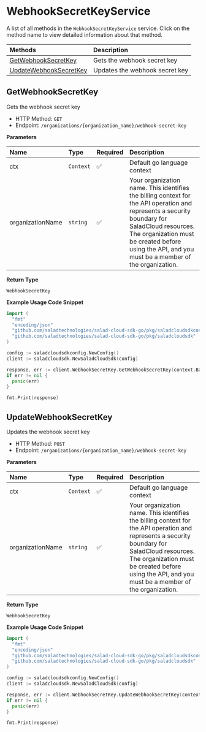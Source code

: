 # WebhookSecretKeyService

A list of all methods in the `WebhookSecretKeyService` service. Click on the method name to view detailed information about that method.

| Methods                                           | Description                    |
| :------------------------------------------------ | :----------------------------- |
| [GetWebhookSecretKey](#getwebhooksecretkey)       | Gets the webhook secret key    |
| [UpdateWebhookSecretKey](#updatewebhooksecretkey) | Updates the webhook secret key |

## GetWebhookSecretKey

Gets the webhook secret key

- HTTP Method: `GET`
- Endpoint: `/organizations/{organization_name}/webhook-secret-key`

**Parameters**

| Name             | Type      | Required | Description                                                                                                                                                                                                                                         |
| :--------------- | :-------- | :------- | :-------------------------------------------------------------------------------------------------------------------------------------------------------------------------------------------------------------------------------------------------- |
| ctx              | `Context` | ✅       | Default go language context                                                                                                                                                                                                                         |
| organizationName | `string`  | ✅       | Your organization name. This identifies the billing context for the API operation and represents a security boundary for SaladCloud resources. The organization must be created before using the API, and you must be a member of the organization. |

**Return Type**

`WebhookSecretKey`

**Example Usage Code Snippet**

```go
import (
  "fmt"
  "encoding/json"
  "github.com/saladtechnologies/salad-cloud-sdk-go/pkg/saladcloudsdkconfig"
  "github.com/saladtechnologies/salad-cloud-sdk-go/pkg/saladcloudsdk"
)

config := saladcloudsdkconfig.NewConfig()
client := saladcloudsdk.NewSaladCloudSdk(config)

response, err := client.WebhookSecretKey.GetWebhookSecretKey(context.Background(), "organizationName")
if err != nil {
  panic(err)
}

fmt.Print(response)
```

## UpdateWebhookSecretKey

Updates the webhook secret key

- HTTP Method: `POST`
- Endpoint: `/organizations/{organization_name}/webhook-secret-key`

**Parameters**

| Name             | Type      | Required | Description                                                                                                                                                                                                                                         |
| :--------------- | :-------- | :------- | :-------------------------------------------------------------------------------------------------------------------------------------------------------------------------------------------------------------------------------------------------- |
| ctx              | `Context` | ✅       | Default go language context                                                                                                                                                                                                                         |
| organizationName | `string`  | ✅       | Your organization name. This identifies the billing context for the API operation and represents a security boundary for SaladCloud resources. The organization must be created before using the API, and you must be a member of the organization. |

**Return Type**

`WebhookSecretKey`

**Example Usage Code Snippet**

```go
import (
  "fmt"
  "encoding/json"
  "github.com/saladtechnologies/salad-cloud-sdk-go/pkg/saladcloudsdkconfig"
  "github.com/saladtechnologies/salad-cloud-sdk-go/pkg/saladcloudsdk"
)

config := saladcloudsdkconfig.NewConfig()
client := saladcloudsdk.NewSaladCloudSdk(config)

response, err := client.WebhookSecretKey.UpdateWebhookSecretKey(context.Background(), "organizationName")
if err != nil {
  panic(err)
}

fmt.Print(response)
```

